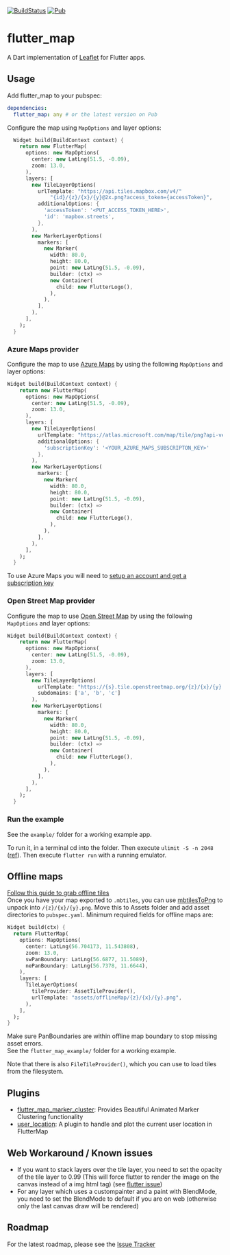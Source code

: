 [![BuildStatus](https://api.travis-ci.org/johnpryan/flutter_map.svg?branch=master)](https://travis-ci.org/johnpryan/flutter_map)
[![Pub](https://img.shields.io/pub/v/flutter_map.svg)](https://pub.dev/packages/flutter_map)

# flutter_map

A Dart implementation of [Leaflet] for Flutter apps.

## Usage

Add flutter_map to your pubspec:

```yaml
dependencies:
  flutter_map: any # or the latest version on Pub
```
Configure the map using `MapOptions` and layer options:

```dart
  Widget build(BuildContext context) {
    return new FlutterMap(
      options: new MapOptions(
        center: new LatLng(51.5, -0.09),
        zoom: 13.0,
      ),
      layers: [
        new TileLayerOptions(
          urlTemplate: "https://api.tiles.mapbox.com/v4/"
              "{id}/{z}/{x}/{y}@2x.png?access_token={accessToken}",
          additionalOptions: {
            'accessToken': '<PUT_ACCESS_TOKEN_HERE>',
            'id': 'mapbox.streets',
          },
        ),
        new MarkerLayerOptions(
          markers: [
            new Marker(
              width: 80.0,
              height: 80.0,
              point: new LatLng(51.5, -0.09),
              builder: (ctx) =>
              new Container(
                child: new FlutterLogo(),
              ),
            ),
          ],
        ),
      ],
    );
  }
```

### Azure Maps provider
Configure the map to use [Azure Maps](https://azure.com/maps) by using the following `MapOptions` and layer options:

```dart
Widget build(BuildContext context) {
    return new FlutterMap(
      options: new MapOptions(
        center: new LatLng(51.5, -0.09),
        zoom: 13.0,
      ),
      layers: [
        new TileLayerOptions(
          urlTemplate: "https://atlas.microsoft.com/map/tile/png?api-version=1&layer=basic&style=main&tileSize=256&view=Auto&zoom={z}&x={x}&y={y}&subscription-key={subscriptionKey}",
          additionalOptions: {
            'subscriptionKey': '<YOUR_AZURE_MAPS_SUBSCRIPTON_KEY>'
          },
        ),
        new MarkerLayerOptions(
          markers: [
            new Marker(
              width: 80.0,
              height: 80.0,
              point: new LatLng(51.5, -0.09),
              builder: (ctx) =>
              new Container(
                child: new FlutterLogo(),
              ),
            ),
          ],
        ),
      ],
    );
  }
```

To use Azure Maps you will need to [setup an account and get a subscription key](https://docs.microsoft.com/en-us/azure/azure-maps/quick-demo-map-app)

### Open Street Map provider
Configure the map to use [Open Street Map](https://openstreetmap.org) by using the following `MapOptions` and layer options:

```dart
Widget build(BuildContext context) {
    return new FlutterMap(
      options: new MapOptions(
        center: new LatLng(51.5, -0.09),
        zoom: 13.0,
      ),
      layers: [
        new TileLayerOptions(
          urlTemplate: "https://{s}.tile.openstreetmap.org/{z}/{x}/{y}.png",
          subdomains: ['a', 'b', 'c']
        ),
        new MarkerLayerOptions(
          markers: [
            new Marker(
              width: 80.0,
              height: 80.0,
              point: new LatLng(51.5, -0.09),
              builder: (ctx) =>
              new Container(
                child: new FlutterLogo(),
              ),
            ),
          ],
        ),
      ],
    );
  }
```

### Run the example

See the `example/` folder for a working example app.

To run it, in a terminal cd into the folder.
Then execute `ulimit -S -n 2048` ([ref](https://github.com/trentpiercy/trace/issues/1#issuecomment-404494469)).
Then execute `flutter run` with a running emulator.

## Offline maps
[Follow this guide to grab offline tiles](https://tilemill-project.github.io/tilemill/docs/guides/osm-bright-mac-quickstart/)<br>
Once you have your map exported to `.mbtiles`, you can use [mbtilesToPng](https://github.com/alfanhui/mbtilesToPngs) to unpack into `/{z}/{x}/{y}.png`.
Move this to Assets folder and add asset directories to `pubspec.yaml`. Minimum required fields for offline maps are:

```dart
Widget build(ctx) {
  return FlutterMap(
    options: MapOptions(
      center: LatLng(56.704173, 11.543808),
      zoom: 13.0,
      swPanBoundary: LatLng(56.6877, 11.5089),
      nePanBoundary: LatLng(56.7378, 11.6644),
    ),
    layers: [
      TileLayerOptions(
        tileProvider: AssetTileProvider(),
        urlTemplate: "assets/offlineMap/{z}/{x}/{y}.png",
      ),
    ],
  );
}
```

Make sure PanBoundaries are within offline map boundary to stop missing asset errors.<br>
See the `flutter_map_example/` folder for a working example.<br>

Note that there is also `FileTileProvider()`, which you can use to load tiles from the filesystem.

## Plugins

- [flutter_map_marker_cluster](https://github.com/lpongetti/flutter_map_marker_cluster): Provides Beautiful Animated Marker Clustering functionality
- [user_location](https://github.com/igaurab/user_location_plugin): A plugin to handle and plot the current user location in FlutterMap

## Web Workaround / Known issues
- If you want to stack layers over the tile layer, you need to set the opacity of the tile layer to 0.99 (This will force flutter to render the image on the canvas instead of a img html tag) (see [flutter issue](https://github.com/flutter/flutter/issues/44845))
- For any layer which uses a custompainter and a paint with BlendMode, you need to set the BlendMode to default if you are on web (otherwise only the last canvas draw will be rendered)

## Roadmap

For the latest roadmap, please see the [Issue Tracker]

[Leaflet]: http://leafletjs.com/
[Mapbox]: https://www.mapbox.com/
[Issue Tracker]: https://github.com/johnpryan/flutter_map/issues
